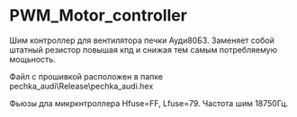 # PWM_Motor_controller
Шим контроллер для вентилятора печки Ауди80Б3. Заменяет собой штатный резистор повышая кпд и снижая тем самым потребляемую мощьность.

Файл с прошивкой расположен в папке pechka_audi\Release\pechka_audi.hex

Фьюзы дла микркнтроллера Hfuse=FF, Lfuse=79.
Частота шим 18750Гц.
